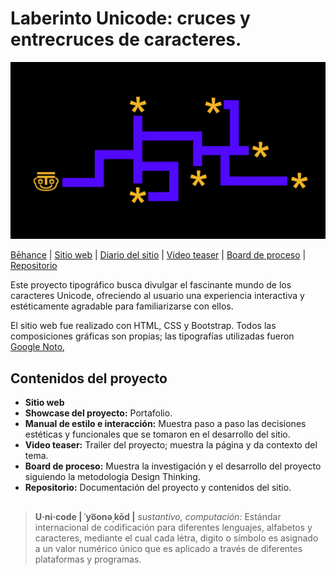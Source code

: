 # Laberinto Unicode: cruces y entrecruces de caracteres. 

<img src="https://github.com/sofiacastaneda/laberinto_unicode/blob/main/assets_readme/mapa.png" width="650">

[Bēhance](#) | [Sitio web](https://sofiacastaneda.github.io/laberinto_unicode/) | [Diario del sitio](#) | [Video teaser](#) | [Board de proceso](https://miro.com/app/board/o9J_lB1mGm8=/) | [Repositorio](https://github.com/sofiacastaneda/laberinto_unicode)

Este proyecto tipográfico busca divulgar el fascinante mundo de los caracteres Unicode, ofreciendo al usuario una experiencia interactiva y estéticamente agradable para familiarizarse con ellos. 

El sitio web fue realizado con HTML, CSS y Bootstrap. Todos las composiciones gráficas son propias; las tipografías utilizadas fueron [Google Noto](https://www.google.com/get/noto/), 


## Contenidos del proyecto

* **Sitio web**
* **Showcase del proyecto:** Portafolio.
* **Manual de estilo e interacción:** Muestra paso a paso las decisiones estéticas y funcionales que se tomaron en el desarrollo del sitio.
* **Video teaser:** Trailer del proyecto; muestra la página y da contexto del tema. 
* **Board de proceso:** Muestra la investigación y el desarrollo del proyecto siguiendo la metodología Design Thinking. 
* **Repositorio:** Documentación del proyecto y contenidos del sitio. 

## 
>**U·ni·code | ˈyo͞onəˌkōd |**
>*sustantivo, computación:*
>Estándar internacional de codificación para diferentes lenguajes, alfabetos y caracteres, mediante el cual cada létra, digito o símbolo es asignado a un valor numérico único que es aplicado a través de diferentes plataformas y programas. 
